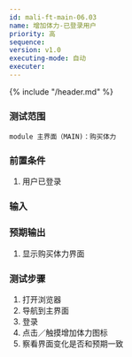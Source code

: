 ```yaml
---
id: mali-ft-main-06.03
name: 增加体力-已登录用户
priority: 高
sequence: 
version: v1.0
executing-mode: 自动
executer: 
---
```


{% include "/header.md" %}

### 测试范围
    module 主界面（MAIN)：购买体力

### 前置条件
1. 用户已登录

### 输入

### 预期输出
1. 显示购买体力界面


### 测试步骤
1. 打开浏览器
2. 导航到主界面
3. 登录
4. 点击／触摸增加体力图标
5. 察看界面变化是否和预期一致
